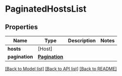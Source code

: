 # PaginatedHostsList

## Properties
Name | Type | Description | Notes
------------ | ------------- | ------------- | -------------
**hosts** | [Host] |  | 
**pagination** | [**Pagination**](Pagination.md) |  | 

[[Back to Model list]](../README.md#documentation-for-models) [[Back to API list]](../README.md#documentation-for-api-endpoints) [[Back to README]](../README.md)


